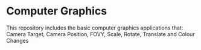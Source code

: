 # Computer Graphics


This repository includes the basic computer graphics applications that: Camera Target, Camera Position, FOVY, Scale, Rotate, Translate and Colour Changes
